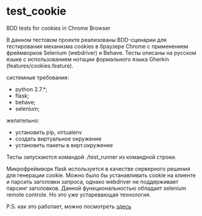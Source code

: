 test_cookie
===========

BDD tests for cookies in Chrome Browser

В данном тестовом проекте реализованы BDD-сценарии для тестирования механизма cookies в браузере Chrome c применением фреймворков Selenium (webdriver) и Behave.
Тесты описаны на русском языке с использованием нотации формального языка Gherkin (features/cookies.feature).

системные требования:
* python 2.7.*;
* flask;
* behave;
* selenium;

желательно:
* установить pip, virtualenv
* создать виртуальное окружение
* установить пакеты в вирт.окружение

Тесты запускаются командой ./test_runner из командной строки.

Микрофреймворк flask используется в качестве серверного решения для генерации cookie.
Можно было бы устанавливать cookie на клиенте и парсить заголовки запроса, однако webdriver не поддерживает парсинг заголовков. Данной функциональностью обладает selenium remote controle. Но это уже устаревающая технология.

P.S. как это работает, можно посмотреть [здесь](http://youtu.be/1sK6EmBTXSQ)
